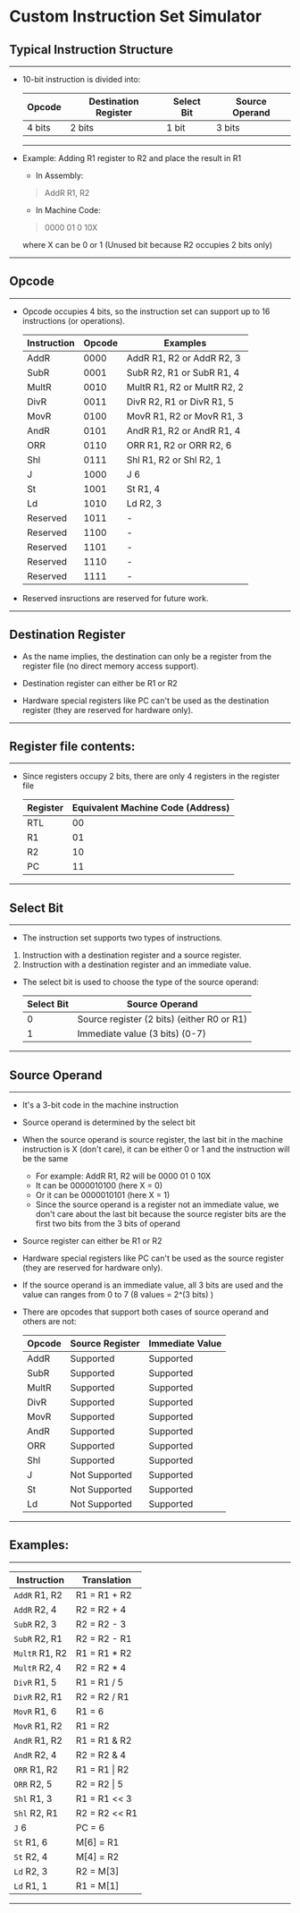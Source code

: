 # Custom Instruction Set Simulator

## Typical Instruction Structure

---

- 10-bit instruction is divided into:

    Opcode | Destination Register | Select Bit | Source Operand
    -|-|-|-
    4 bits | 2 bits | 1 bit | 3 bits
    
    ----

- Example: Adding R1 register to R2 and place the result in R1
    - In Assembly:

    > AddR R1, R2

    - In Machine Code:
    
    > 0000 01 0 10X

    where X can be 0 or 1 (Unused bit because R2 occupies 2 bits only)


---
    
## Opcode

---

- Opcode occupies 4 bits, so the instruction set can support up to 16 instructions (or operations).

    Instruction | Opcode | Examples
    -|-|-
    AddR        | 0000 | AddR R1, R2 or AddR R2, 3
    SubR        | 0001 | SubR R2, R1 or SubR R1, 4
    MultR       | 0010 | MultR R1, R2 or MultR R2, 2
    DivR        | 0011 | DivR R2, R1 or DivR R1, 5
    MovR	    | 0100 | MovR R1, R2 or MovR R1, 3
    AndR	    | 0101 | AndR R1, R2 or AndR R1, 4
    ORR		    | 0110 | ORR R1, R2 or ORR R2, 6
    Shl         | 0111 | Shl R1, R2 or Shl R2, 1
    J           | 1000 | J 6
    St          | 1001 | St R1, 4
    Ld          | 1010 | Ld R2, 3
    Reserved    | 1011 | -
    Reserved    | 1100 | -
    Reserved    | 1101 | -
    Reserved    | 1110 | -
    Reserved    | 1111 | -

- Reserved insructions are reserved for future work.

---

## Destination Register

- As the name implies, the destination can only be a register from the register file (no direct memory access support).

- Destination register can either be R1 or R2

- Hardware special registers like PC can't be used as the destination register (they are reserved for hardware only).

---

## Register file contents:

---

- Since registers occupy 2 bits, there are only 4 registers in the register file 

    Register | Equivalent Machine Code (Address)
    -|-
    RTL | 00
    R1  | 01
    R2  | 10
    PC  | 11 

---

## Select Bit

---

- The instruction set supports two types of instructions.

1. Instruction with a destination register and a source register.
2. Instruction with a destination register and an immediate value.

- The select bit is used to choose the type of the source operand:

    Select Bit | Source Operand
    -|-
    0 | Source register (2 bits) (either R0 or R1)
    1 | Immediate value (3 bits) (0-7)

---

## Source Operand

---

- It's a 3-bit code in the machine instruction

- Source operand is determined by the select bit

- When the source operand is source register, the last bit in the machine instruction is X (don't care), it can be either 0 or 1 and the instruction will be the same

    - For example: AddR R1, R2 will be 0000 01 0 10X
    - It can be 0000010100  (here X = 0)
    - Or it can be 0000010101 (here X = 1)
    - Since the source operand is a register not an immediate value, we don't care about the last bit because the source register bits are the first two bits from the 3 bits of operand

- Source register can either be R1 or R2

- Hardware special registers like PC can't be used as the source register (they are reserved for hardware only).

- If the source operand is an immediate value, all 3 bits are used and the value can ranges from 0 to 7 (8 values = 2^(3 bits) )


- There are opcodes that support both cases of source operand and others are not:

    Opcode | Source Register | Immediate Value
    -|-|-
    AddR        | Supported | Supported
    SubR        | Supported | Supported
    MultR       | Supported | Supported
    DivR        | Supported | Supported
    MovR	    | Supported | Supported
    AndR	    | Supported | Supported
    ORR		    | Supported | Supported
    Shl         | Supported | Supported
    J           | Not Supported | Supported
    St          | Not Supported | Supported
    Ld          | Not Supported | Supported

---

## Examples:

---

Instruction | Translation
-|-
```AddR``` R1, R2 | R1 = R1 + R2
```AddR``` R2, 4 | R2 = R2 + 4
```SubR``` R2, 3 | R2 = R2 - 3
```SubR``` R2, R1 | R2 = R2 - R1
```MultR``` R1, R2 | R1 = R1 * R2
```MultR``` R2, 4 | R2 = R2 * 4
```DivR``` R1, 5 | R1 = R1 / 5
```DivR``` R2, R1 | R2 = R2 / R1
```MovR``` R1, 6 | R1 = 6
```MovR``` R1, R2 | R1 = R2
```AndR``` R1, R2 | R1 = R1 & R2
```AndR``` R2, 4 | R2 = R2 & 4
```ORR``` R1, R2 | R1 = R1 \| R2
```ORR``` R2, 5 | R2 = R2 \| 5
```Shl``` R1, 3 | R1 = R1 << 3
```Shl``` R2, R1 | R2 = R2 << R1
```J``` 6 | PC = 6
```St``` R1, 6 | M[6] = R1
```St``` R2, 4 | M[4] = R2
```Ld``` R2, 3 | R2 = M[3]
```Ld``` R1, 1 | R1 = M[1]

---

